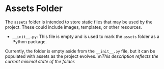 # Assets Folder

The `assets` folder is intended to store static files that may be used by the project. These could include images, templates, or other resources.

- `__init__.py`: This file is empty and is used to mark the `assets` folder as a Python package.

Currently, the folder is empty aside from the `__init__.py` file, but it can be populated with assets as the project evolves.
\n*This description reflects the current minimal state of the folder.*
